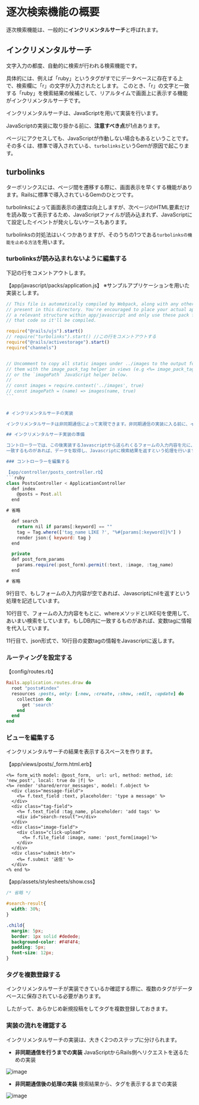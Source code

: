 # 逐次検索機能の概要

逐次検索機能は、一般的に**インクリメンタルサーチ**と呼ばれます。

##  インクリメンタルサーチ

文字入力の都度、自動的に検索が行われる検索機能です。

具体的には、例えば「ruby」というタグがすでにデータベースに存在する上で、検索欄に「r」の文字が入力されたとします。
このとき、「r」の文字と一致する「ruby」を検索結果の候補として、リアルタイムで画面上に表示する機能がインクリメンタルサーチです。

インクリメンタルサーチは、JavaScriptを用いて実装を行います。

JavaScriptの実装に取り掛かる前に、**注意すべき点**が1点あります。

ページにアクセスしても、JavaScriptが作動しない場合もあるということです。その多くは、標準で導入されている、`turbolinks`というGemが原因で起こります。

## turbolinks

ターボリンクスには、ページ間を遷移する際に、画面表示を早くする機能があります。Railsに標準で導入されているGemのひとつです。

turbolinksによって画面表示の速度は向上しますが、次ページのHTML要素だけを読み取って表示するため、JavaScriptファイルが読み込まれず、JavaScriptにて設定したイベントが発火しないケースもあります。

turbolinksの対処法はいくつかありますが、そのうちの1つである`turbolinksの機能を止める方法`を用います。

###  turbolinksが読み込まれないように編集する

下記の行をコメントアウトします。

【app/javascript/packs/application.js】
※サンプルアプリケーションを用いた実装とします。
```javascript
// This file is automatically compiled by Webpack, along with any other files
// present in this directory. You're encouraged to place your actual application logic in
// a relevant structure within app/javascript and only use these pack files to reference
// that code so it'll be compiled.

require("@rails/ujs").start()
// require("turbolinks").start() //この行をコメントアウトする
require("@rails/activestorage").start()
require("channels")


// Uncomment to copy all static images under ../images to the output folder and reference
// them with the image_pack_tag helper in views (e.g <%= image_pack_tag 'rails.png' %>)
// or the `imagePath` JavaScript helper below.
//
// const images = require.context('../images', true)
// const imagePath = (name) => images(name, true)　　　
```　　　
　　　
　　　
# インクリメンタルサーチの実装

インクリメンタルサーチは非同期通信によって実現できます。非同期通信の実装に入る前に、インクリメンタルサーチに必要なコントローラーとルーティングの設定をします。

## インクリメンタルサーチ実装の準備

コントローラーでは、この後実装するJavascriptから送られくるフォームの入力内容を元に、DB内のタグの情報を検索します。
一致するものがあれば、データを取得し、Javascriptに検索結果を返すという処理を行います。

### コントローラーを編集する

【app/controller/posts_controller.rb】
```ruby
class PostsController < ApplicationController
  def index
    @posts = Post.all
  end

# 省略

  def search
    return nil if params[:keyword] == ""
    tag = Tag.where(['tag_name LIKE ?', "%#{params[:keyword]}%"] )
    render json:{ keyword: tag }
  end

  private
  def post_form_params
    params.require(:post_form).permit(:text, :image, :tag_name)
  end

# 省略
```

9行目で、もしフォームの入力内容が空であれば、Javascriptにnilを返すという処理を記述しています。

10行目で、フォームの入力内容をもとに、whereメソッドとLIKE句を使用して、あいまい検索をしています。もしDB内に一致するものがあれば、変数tagに情報を代入しています。

11行目で、json形式で、10行目の変数tagの情報をJavascriptに返します。

###  ルーティングを設定する

【config/routes.rb】
```ruby
Rails.application.routes.draw do
  root "posts#index"
  resources :posts, only: [:new, :create, :show, :edit, :update] do
    collection do
      get 'search'
    end
  end
end
```

### ビューを編集する

インクリメンタルサーチの結果を表示するスペースを作ります。

【app/views/posts/_form.html.erb】
```erb
<%= form_with model: @post_form,  url: url, method: method, id: 'new_post', local: true do |f| %>
<%= render 'shared/error_messages', model: f.object %>
  <div class="message-field">
    <%= f.text_field :text, placeholder: 'type a message' %>
  </div>
  <div class="tag-field">
    <%= f.text_field :tag_name, placeholder: 'add tags' %>
    <div id="search-result"></div>
  </div>
  <div class="image-field">
    <div class="click-upload">
      <%= f.file_field :image, name: 'post_form[image]'%>
    </div>
  </div>
  <div class="submit-btn">
    <%= f.submit '送信' %>
  </div>
<% end %>
```

【app/assets/stylesheets/show.css】
```css
/* 省略 */

#search-result{
  width: 30%;
}

.child{
  margin: 5px;
  border: 1px solid #dedede;
  background-color: #F4F4F4;
  padding: 5px;
  font-size: 12px;
}
```

### タグを複数登録する

インクリメンタルサーチが実装できているか確認する際に、複数のタグがデータベースに保存されている必要があります。

したがって、あらかじめ新規投稿をしてタグを複数登録しておきます。

### 実装の流れを確認する

インクリメンタルサーチの実装は、大きく2つのステップに分けられます。

- **非同期通信を行うまでの実装** JavaScriptからRails側へリクエストを送るための実装

![image](https://github.com/koharayuki/til/assets/132040884/5af472d1-c1e2-4d5d-b931-16906bc83c02)

- **非同期通信後の処理の実装** 検索結果から、タグを表示するまでの実装

![image](https://github.com/koharayuki/til/assets/132040884/b15a80c9-77a3-4505-9c6a-d5ce1311bb30)

